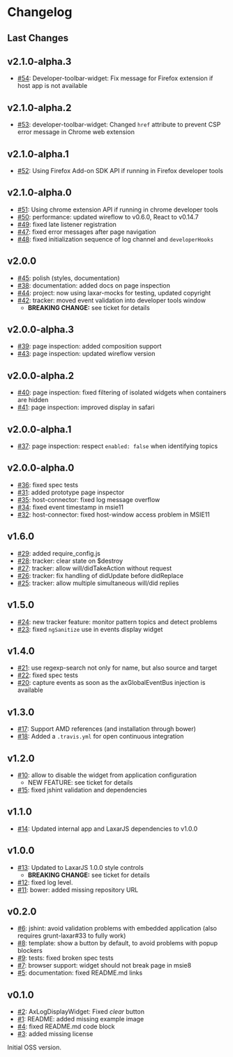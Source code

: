 # Changelog


## Last Changes


## v2.1.0-alpha.3

- [#54](https://github.com/LaxarJS/ax-developer-tools-widget/issues/54): Developer-toolbar-widget: Fix message for Firefox extension if host app is not available


## v2.1.0-alpha.2

- [#53](https://github.com/LaxarJS/ax-developer-tools-widget/issues/53): developer-toolbar-widget: Changed `href` attribute to prevent CSP error message in Chrome web extension


## v2.1.0-alpha.1

- [#52](https://github.com/LaxarJS/ax-developer-tools-widget/issues/52): Using Firefox Add-on SDK API if running in Firefox developer tools


## v2.1.0-alpha.0

- [#51](https://github.com/LaxarJS/ax-developer-tools-widget/issues/51): Using chrome extension API if running in chrome developer tools
- [#50](https://github.com/LaxarJS/ax-developer-tools-widget/issues/50): performance: updated wireflow to v0.6.0, React to v0.14.7
- [#49](https://github.com/LaxarJS/ax-developer-tools-widget/issues/49): fixed late listener registration
- [#47](https://github.com/LaxarJS/ax-developer-tools-widget/issues/47): fixed error messages after page navigation
- [#48](https://github.com/LaxarJS/ax-developer-tools-widget/issues/48): fixed initialization sequence of log channel and `developerHooks`


## v2.0.0

- [#45](https://github.com/LaxarJS/ax-developer-tools-widget/issues/45): polish (styles, documentation)
- [#38](https://github.com/LaxarJS/ax-developer-tools-widget/issues/38): documentation: added docs on page inspection
- [#44](https://github.com/LaxarJS/ax-developer-tools-widget/issues/44): project: now using laxar-mocks for testing, updated copyright
- [#42](https://github.com/LaxarJS/ax-developer-tools-widget/issues/42): tracker: moved event validation into developer tools window
    + **BREAKING CHANGE:** see ticket for details


## v2.0.0-alpha.3

- [#39](https://github.com/LaxarJS/ax-developer-tools-widget/issues/39): page inspection: added composition support
- [#43](https://github.com/LaxarJS/ax-developer-tools-widget/issues/43): page inspection: updated wireflow version


## v2.0.0-alpha.2

- [#40](https://github.com/LaxarJS/ax-developer-tools-widget/issues/40): page inspection: fixed filtering of isolated widgets when containers are hidden
- [#41](https://github.com/LaxarJS/ax-developer-tools-widget/issues/41): page inspection: improved display in safari


## v2.0.0-alpha.1

- [#37](https://github.com/LaxarJS/ax-developer-tools-widget/issues/37): page inspection: respect `enabled: false` when identifying topics


## v2.0.0-alpha.0

- [#36](https://github.com/LaxarJS/ax-developer-tools-widget/issues/36): fixed spec tests
- [#31](https://github.com/LaxarJS/ax-developer-tools-widget/issues/31): added prototype page inspector
- [#35](https://github.com/LaxarJS/ax-developer-tools-widget/issues/35): host-connector: fixed log message overflow
- [#34](https://github.com/LaxarJS/ax-developer-tools-widget/issues/34): fixed event timestamp in msie11
- [#32](https://github.com/LaxarJS/ax-developer-tools-widget/issues/32): host-connector: fixed host-window access problem in MSIE11


## v1.6.0

- [#29](https://github.com/LaxarJS/ax-developer-tools-widget/issues/29): added require_config.js
- [#28](https://github.com/LaxarJS/ax-developer-tools-widget/issues/28): tracker: clear state on $destroy
- [#27](https://github.com/LaxarJS/ax-developer-tools-widget/issues/27): tracker: allow will/didTakeAction without request
- [#26](https://github.com/LaxarJS/ax-developer-tools-widget/issues/26): tracker: fix handling of didUpdate before didReplace
- [#25](https://github.com/LaxarJS/ax-developer-tools-widget/issues/25): tracker: allow multiple simultaneous will/did replies


## v1.5.0

- [#24](https://github.com/LaxarJS/ax-developer-tools-widget/issues/24): new tracker feature: monitor pattern topics and detect problems
- [#23](https://github.com/LaxarJS/ax-developer-tools-widget/issues/23): fixed `ngSanitize` use in events display widget


## v1.4.0

- [#21](https://github.com/LaxarJS/ax-developer-tools-widget/issues/21): use regexp-search not only for name, but also source and target
- [#22](https://github.com/LaxarJS/ax-developer-tools-widget/issues/22): fixed spec tests
- [#20](https://github.com/LaxarJS/ax-developer-tools-widget/issues/20): capture events as soon as the axGlobalEventBus injection is available


## v1.3.0

- [#17](https://github.com/LaxarJS/ax-developer-tools-widget/issues/17): Support AMD references (and installation through bower)
- [#18](https://github.com/LaxarJS/ax-developer-tools-widget/issues/18): Added a `.travis.yml` for open continuous integration


## v1.2.0

- [#10](https://github.com/LaxarJS/ax-developer-tools-widget/issues/10): allow to disable the widget from application configuration
    + NEW FEATURE: see ticket for details
- [#15](https://github.com/LaxarJS/ax-developer-tools-widget/issues/15): fixed jshint validation and dependencies


## v1.1.0

- [#14](https://github.com/LaxarJS/ax-developer-tools-widget/issues/14): Updated internal app and LaxarJS dependencies to v1.0.0


## v1.0.0

- [#13](https://github.com/LaxarJS/ax-developer-tools-widget/issues/13): Updated to LaxarJS 1.0.0 style controls
    + **BREAKING CHANGE:** see ticket for details
- [#12](https://github.com/LaxarJS/ax-developer-tools-widget/issues/12): fixed log level.
- [#11](https://github.com/LaxarJS/ax-developer-tools-widget/issues/11): bower: added missing repository URL


## v0.2.0

- [#6](https://github.com/LaxarJS/ax-developer-tools-widget/issues/6): jshint: avoid validation problems with embedded application (also requires grunt-laxar#33 to fully work)
- [#8](https://github.com/LaxarJS/ax-developer-tools-widget/issues/8): template: show a button by default, to avoid problems with popup blockers
- [#9](https://github.com/LaxarJS/ax-developer-tools-widget/issues/9): tests: fixed broken spec tests
- [#7](https://github.com/LaxarJS/ax-developer-tools-widget/issues/7): browser support: widget should not break page in msie8
- [#5](https://github.com/LaxarJS/ax-developer-tools-widget/issues/5): documentation: fixed README.md links


## v0.1.0

- [#2](https://github.com/LaxarJS/ax-developer-tools-widget/issues/2): AxLogDisplayWidget: Fixed _clear_ button
- [#1](https://github.com/LaxarJS/ax-developer-tools-widget/issues/1): README: added missing example image
- [#4](https://github.com/LaxarJS/ax-developer-tools-widget/issues/4): fixed README.md code block
- [#3](https://github.com/LaxarJS/ax-developer-tools-widget/issues/3): added missing license

Initial OSS version.
